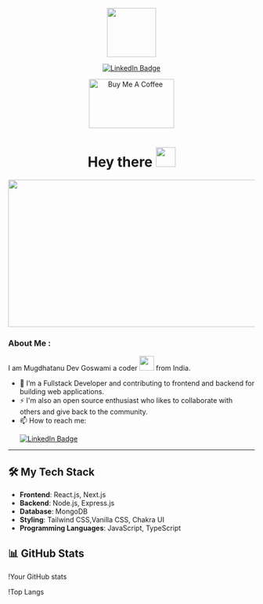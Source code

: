 <p align="center"><img src="https://media.giphy.com/media/M9gbBd9nbDrOTu1Mqx/giphy.gif" width="100"/></p>
<p align="center">
<a href="https://www.linkedin.com/in/mugdhatanu-dev-goswami-aa3b79214/"><img src="https://img.shields.io/badge/LinkedIn-blue?style=for-the-badge&logo=linkedin&logoColor=white" alt="LinkedIn Badge"></a>
</p>
<p align="center">
<a href="https://twitter.com/mugdhatanu" target="_blank"><img src="https://cdn.sanity.io/images/kts928pd/production/8f4940ab2b110be46a20fe7efd88e9826c801ce7-3840x2160.png" alt="Buy Me A Coffee" height="100" width="174"></a>
</p>


<h1 align="center">Hey there <img src="https://media.giphy.com/media/hvRJCLFzcasrR4ia7z/giphy.gif" width="40"></h1>

<p align="center"><img src="https://media.giphy.com/media/dWesBcTLavkZuG35MI/giphy.gif" width="600" height="300"  /></p>

### About Me :

I am Mugdhatanu Dev Goswami a coder <img src="https://media.giphy.com/media/WUlplcMpOCEmTGBtBW/giphy.gif" width="30"> from India.

- 🔭 I’m a Fullstack Developer and contributing to frontend and backend for building web applications.
- ⚡  I'm also an open source enthusiast who likes to collaborate with others and give back to the community.
- 📫 How to reach me: &nbsp; <p></p><a href="https://www.linkedin.com/in/mugdhatanu-dev-goswami-aa3b79214/"><img src="https://img.shields.io/badge/LinkedIn-blue?style=for-the-badge&logo=linkedin&logoColor=white" alt="LinkedIn Badge"></a>

---

## 🛠️ My Tech Stack

- **Frontend**: React.js, Next.js
- **Backend**: Node.js, Express.js
- **Database**: MongoDB
- **Styling**: Tailwind CSS,Vanilla CSS, Chakra UI
- **Programming Languages**: JavaScript, TypeScript


## 📊 GitHub Stats

!Your GitHub stats

!Top Langs
